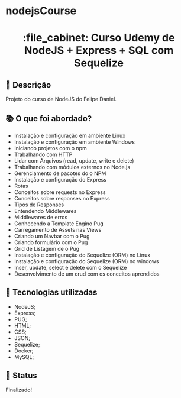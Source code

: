  # nodejsCourse
<h1 align="center">:file_cabinet: Curso Udemy de NodeJS + Express + SQL com Sequelize </h1>

## :memo: Descrição
Projeto do curso de NodeJS do Felipe Daniel.

## :books: O que foi abordado?

* Instalação e configuração em ambiente Linux
* Instalação e configuração em ambiente Windows
* Iniciando projetos com o npm
* Trabalhando com HTTP
* Lidar com Arquivos (read, update, write e delete)
* Trabalhando com módulos externos no Node.js
* Gerenciamento de pacotes do o NPM
* Instalação e configuração do Express
* Rotas
* Conceitos sobre requests no Express
* Conceitos sobre responses no Express
* Tipos de Responses
* Entendendo Middlewares
* Middlewares de erros
* Conhecendo a Template Engino Pug
* Carregamento de Assets nas Views
* Criando um Navbar com o Pug
* Criando formulário com o Pug
* Grid de Listagem de o Pug
* Instalação e configuração do Sequelize (ORM) no Linux
* Instalação e configuração do Sequelize (ORM) no windows
* Inser, update, select e delete com o Sequelize
* Desenvolvimento de um crud com os conceitos aprendidos

## :wrench: Tecnologias utilizadas
* NodeJS;
* Express;
* PUG;
* HTML;
* CSS;
* JSON;
* Sequelize;
* Docker;
* MySQL;

## :dart: Status

Finalizado!
